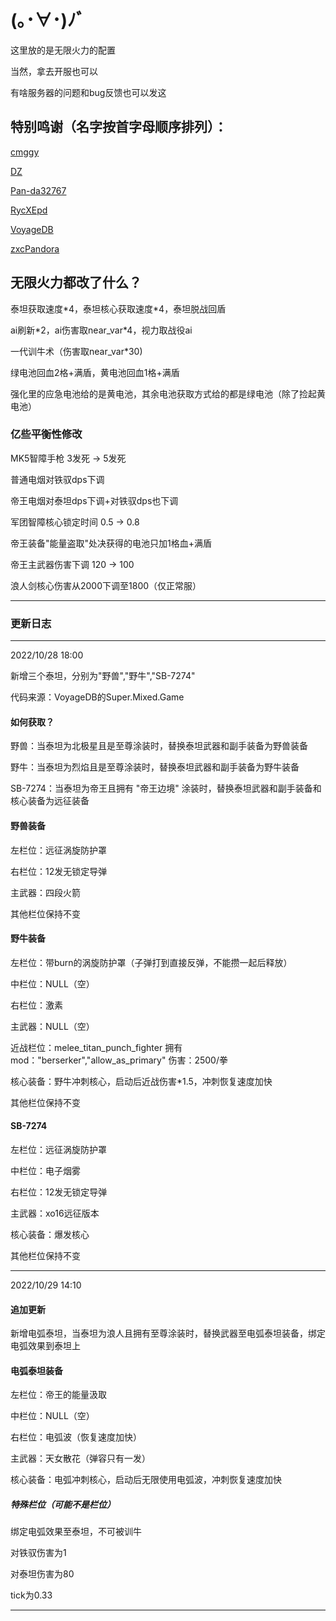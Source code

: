 # (｡･∀･)ﾉﾞ

这里放的是无限火力的配置

当然，拿去开服也可以

有啥服务器的问题和bug反馈也可以发这

## 特别鸣谢（名字按首字母顺序排列）：

[cmggy][cmggy]

[DZ][DZ]

[Pan-da32767][Pan-da32767]

[RycXEpd][RycXEpd]

[VoyageDB][VoyageDB]

[zxcPandora][zxcPandora]

## 无限火力都改了什么？

泰坦获取速度\*4，泰坦核心获取速度\*4，泰坦脱战回盾

ai刷新\*2，ai伤害取near_var\*4，视力取战役ai

一代训牛术（伤害取near_var\*30)

绿电池回血2格+满盾，黄电池回血1格+满盾

强化里的应急电池给的是黄电池，其余电池获取方式给的都是绿电池（除了捡起黄电池）

### 亿些平衡性修改

MK5智障手枪 3发死 -> 5发死

普通电烟对铁驭dps下调

帝王电烟对泰坦dps下调+对铁驭dps也下调

军团智障核心锁定时间 0.5 -> 0.8

帝王装备"能量盗取"处决获得的电池只加1格血+满盾

帝王主武器伤害下调 120 -> 100

浪人剑核心伤害从2000下调至1800（仅正常服）

----

### 更新日志

----

2022/10/28 18:00 

新增三个泰坦，分别为"野兽","野牛","SB-7274"

代码来源：VoyageDB的Super.Mixed.Game

#### 如何获取？

野兽：当泰坦为北极星且是至尊涂装时，替换泰坦武器和副手装备为野兽装备

野牛：当泰坦为烈焰且是至尊涂装时，替换泰坦武器和副手装备为野牛装备

SB-7274：当泰坦为帝王且拥有 "帝王边境" 涂装时，替换泰坦武器和副手装备和核心装备为远征装备

#### 野兽装备

左栏位：远征涡旋防护罩

右栏位：12发无锁定导弹

主武器：四段火箭

其他栏位保持不变

#### 野牛装备

左栏位：带burn的涡旋防护罩（子弹打到直接反弹，不能攒一起后释放）

中栏位：NULL（空）

右栏位：激素

主武器：NULL（空）

近战栏位：melee_titan_punch_fighter 拥有mod："berserker","allow_as_primary" 伤害：2500/拳

核心装备：野牛冲刺核心，启动后近战伤害\*1.5，冲刺恢复速度加快

其他栏位保持不变

#### SB-7274

左栏位：远征涡旋防护罩

中栏位：电子烟雾

右栏位：12发无锁定导弹

主武器：xo16远征版本

核心装备：爆发核心

其他栏位保持不变

----

2022/10/29 14:10

#### 追加更新

新增电弧泰坦，当泰坦为浪人且拥有至尊涂装时，替换武器至电弧泰坦装备，绑定电弧效果到泰坦上

#### 电弧泰坦装备

左栏位：帝王的能量汲取

中栏位：NULL（空）

右栏位：电弧波（恢复速度加快）

主武器：天女散花（弹容只有一发）

核心装备：电弧冲刺核心，启动后无限使用电弧波，冲刺恢复速度加快

##### 特殊栏位（可能不是栏位）

绑定电弧效果至泰坦，不可被训牛

对铁驭伤害为1

对泰坦伤害为80

tick为0.33

----

[RycXEpd]:https://github.com/RycXEpd
[VoyageDB]:https://github.com/DBmaoha
[cmggy]:https://github.com/cmggy
[Pan-da32767]:https://github.com/Pan-da32767
[zxcPandora]:https://github.com/zxcPandora
[DZ]:https://inchaos.icu/
[Wolf109909]:https://github.com/wolf109909
[BobTheBob9]:https://github.com/bobthebob9
